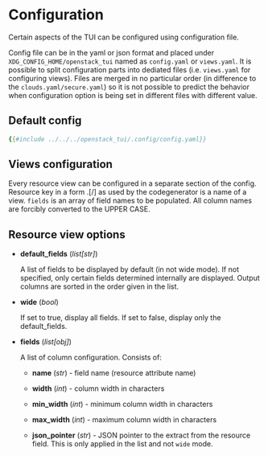 # Configuration

Certain aspects of the TUI can be configured using configuration file.

Config file can be in the yaml or json format and placed under
`XDG_CONFIG_HOME/openstack_tui` named as `config.yaml` or `views.yaml`.
It is possible to split configuration parts into dediated files (i.e.
`views.yaml` for configuring views). Files are merged in no particular order
(in difference to the `clouds.yaml/secure.yaml`) so it is not possible to
predict the behavior when configuration option is being set in different files
with different value.

## Default config

```yaml
{{#include ../../../openstack_tui/.config/config.yaml}}
```

## Views configuration

Every resource view can be configured in a separate section of the config.
Resource key in a form <SERVICE>.<RESOURCE>[/<SUBRESOURCE>] as used by the
codegenerator is a name of a view. `fields` is an array of field names to be
populated. All column names are forcibly converted to the UPPER CASE.

## Resource view options

- **default_fields** (*list[str]*)

  A list of fields to be displayed by default (in not wide mode). If not
  specified, only certain fields determined internally are displayed. Output
  columns are sorted in the order given in the list.

- **wide** (*bool*)

  If set to true, display all fields. If set to false, display only the
  default_fields.

- **fields** (*list[obj]*)

  A list of column configuration. Consists of:

  - **name** (*str*) - field name (resource attribute name)

  - **width** (*int*) - column width in characters

  - **min_width** (*int*) - minimum column width in characters

  - **max_width** (*int*) - maximum column width in characters

  - **json_pointer** (*str*) - JSON pointer to the extract from the resource
    field. This is only applied in the list and not `wide` mode.
